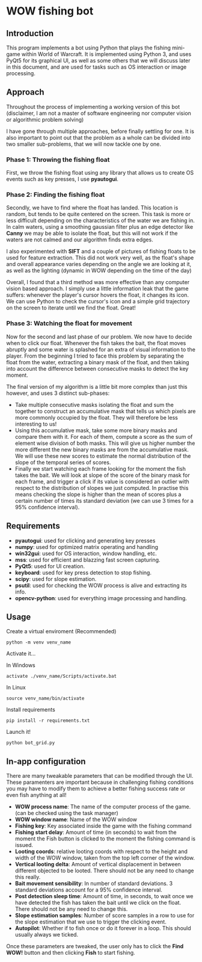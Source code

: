 # WOW fishing bot

## Introduction

This program implements a bot using Python that plays the fishing mini-game
within World of Warcraft. It is implemented using Python 3, and uses PyQt5
for its graphical UI, as well as some others that we will discuss later in
this document, and are used for tasks such as OS interaction or image processing.

## Approach

Throughout the process of implementing a working version of this bot (disclaimer, I
am not a master of software engineering nor computer vision or algorithmic problem solving)

I have gone through multiple approaches, before finally settling for one. It is also important
to point out that the problem as a whole can be divided into two smaller sub-problems, that we
will now tackle one by one.


### Phase 1: Throwing the fishing float

First, we throw the fishing float using any library that allows us to create OS
events such as key presses, I use **pyautogui**.

### Phase 2: Finding the fishing float

Secondly, we have to find where the float has landed. This location is random, but tends to be
quite centered on the screen. This task is more or less difficult depending on the characteristics
of the water we are fishing in. In calm waters, using a smoothing gaussian filter plus an edge detector
like **Canny** we may be able to isolate the float, but this will not work if the waters are not calmed
and our algorithm finds extra edges.

I also experimented with **SIFT** and a couple of pictures of fishing floats to be used for feature
extraction. This did not work very well, as the float's shape and overall appearance varies depending
on the angle we are looking at it, as well as the lighting (dynamic in WOW depending on the time of the day)

Overall, I found that a third method was more effective than any computer vision based approach. I
simply use a little information leak that the game suffers: whenever the player's cursor hovers the float,
it changes its icon. We can use Python to check the cursor's icon and a simple grid trajectory on the
screen to iterate until we find the float. Great!


### Phase 3: Watching the float for movement

Now for the second and last phase of our problem. We now have to decide when to click our float. Whenever the
fish takes the bait, the float moves abruptly and some water is splashed for an extra of visual information to
the player. From the beginning I tried to face this problem by separating the float from the water, extracting
a binary mask of the float, and then taking into account the difference between consecutive masks to detect the
key moment.

The final version of my algorithm is a little bit more complex than just this however, and uses 3 distinct
sub-phases:

- Take multiple consecutive masks isolating the float and sum the together to construct an accumulative 
mask that tells us which pixels are more commonly occupied by the float. They will therefore be less interesting
to us!
- Using this accumulative mask, take some more binary masks and compare them with it. For each of them, compute
a score as the sum of element wise division of both masks. This will give us higher number the more different the
new binary masks are from the accumulative mask. We will use these new scores to estimate the normal distribution
of the slope of the temporal series of scores.
- Finally we start watching each frame looking for the moment the fish takes the bait. We will look at slope of the score
of the binary mask for each frame, and trigger a click if its value is considered an outlier with respect to the
distribution of slopes we just computed. In practise this means checking the slope is higher than the mean of scores
plus a certain number of times its standard deviation (we can use 3 times for a 95% confidence interval).


## Requirements

- **pyautogui**: used for clicking and generating key presses
- **numpy**: used for optimized matrix operating and handling
- **win32gui**: used for OS interaction, window handling, etc.
- **mss**: used for efficient and blazzing fast screen capturing.
- **PyQt5**: used for UI creation.
- **keyboard**: used for key press detection to stop fishing.
- **scipy**: used for slope estimation.
- **psutil**: used for checking the WOW process is alive and extracting its info.
- **opencv-python**: used for everything image processing and handling.


## Usage

Create a virtual enviroment (Recommended)

```
python -m venv venv_name
```

Activate it...

In Windows
```
activate ./venv_name/Scripts/activate.bat
```

In Linux
```
source venv_name/bin/activate
```


Install requirements
```
pip install -r requirements.txt
```


Launch it!

```
python bot_grid.py
```


## In-app configuration

There are many tweakable parameters that can be modified through the UI. These paramenters are
important because in challenging fishing conditions you may have to modify them to achieve a better
fishing success rate or even fish anything at all!



- **WOW process name**: The name of the computer process of the game. (can be checked using the task manager)
- **WOW window name**: Name of the WOW window
- **Fishing key**: Key associated inside the game with the fishing command
- **Fishing start delay**: Amount of time (in seconds) to wait from the moment the Fish button is clicked to the
moment the fishing command is issued.
- **Looting coords**: relative looting coords with respect to the height and width of the WOW window, taken from the
top left corner of the window.
- **Vertical looting delta**: Amount of vertical displacement in between different objected to be looted.
There should not be any need to change this really.
- **Bait movement sensibility**: In number of standard deviations. 3 standard deviations account for a 95%
confidence interval.
- **Post detection sleep time**: Amount of time, in seconds, to wait once we have detected the fish has taken
the bait until we click on the float. There should not be any need to change this.
- **Slope estimation samples**: Number of score samples in a row to use for the slope estimation that we use
to trigger the clicking event.
- **Autopilot**: Whether if to fish once or do it forever in a loop. This should usually always we ticked.

Once these parameters are tweaked, the user only has to click the **Find WOW!** button and then clicking
**Fish** to start fishing.




